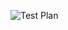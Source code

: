 

![Test Plan](https://user-images.githubusercontent.com/78864900/107906952-69fed880-6f78-11eb-9490-5f67dcb42130.png)

